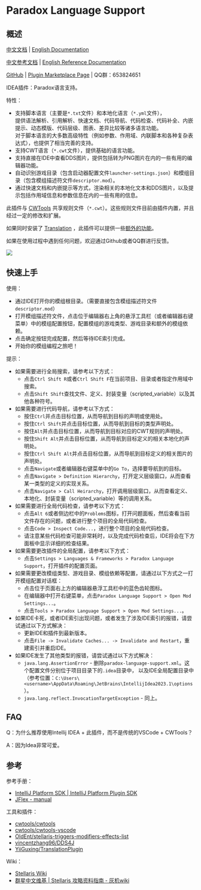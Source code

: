 # Paradox Language Support

## 概述

[中文文档](README.md) | [English Documentation](README_en.md)

[中文参考文档](https://windea.icu/Paradox-Language-Support/#/zh/) | [English Reference Documentation](https://windea.icu/Paradox-Language-Support/#/en/)

[GitHub](https://github.com/DragonKnightOfBreeze/Paradox-Language-Support) |
[Plugin Marketplace Page](https://plugins.jetbrains.com/plugin/16825-paradox-language-support) |
QQ群：653824651

IDEA插件：Paradox语言支持。

特性：

* 支持脚本语言（主要是`*.txt`文件）和本地化语言（`*.yml`文件），  
  提供语法解析、引用解析、快速文档、代码导航、代码检查、代码补全、内嵌提示、动态模版、代码层级、图表、差异比较等诸多语言功能。  
  对于脚本语言的大多数高级特性（例如参数、作用域、内联脚本和各种复杂表达式），也提供了相当完善的支持。
* 支持CWT语言（`*.cwt`文件），提供基础的语言功能。
* 支持直接在IDE中查看DDS图片，提供包括转为PNG图片在内的一些有用的编辑器功能。
* 自动识别游戏目录（包含启动器配置文件`launcher-settings.json`）和模组目录（包含模组描述符文件`descriptor.mod`）。
* 通过快速文档和内嵌提示等方式，渲染相关的本地化文本和DDS图片，以及提示包括作用域信息和参数信息在内的一些有用的信息。

此插件与 [CWTools](https://github.com/cwtools/cwtools-vscode) 共享规则文件（`*.cwt`）。这些规则文件目前由插件内置，并且经过一定的修改和扩展。

如果同时安装了 [Translation](https://github.com/YiiGuxing/TranslationPlugin) ，此插件可以提供一些[额外的功能](https://windea.icu/Paradox-Language-Support/#/zh/plugin-integration.md)。

如果在使用过程中遇到任何问题，欢迎通过Github或者QQ群进行反馈。

![](https://windea.icu/Paradox-Language-Support/assets/images/preview_1_zh.png)

## 快速上手

使用：

* 通过IDE打开你的模组根目录。（需要直接包含模组描述符文件`descriptor.mod`）
* 打开模组描述符文件，点击位于编辑器右上角的悬浮工具栏（或者编辑器右键菜单）中的模组配置按钮，配置模组的游戏类型、游戏目录和额外的模组依赖。
* 点击确定按钮完成配置，然后等待IDE索引完成。
* 开始你的模组编程之旅吧！

提示：

* 如果需要进行全局搜索，请参考以下方式：
  * 点击`Ctrl Shift R`或者`Ctrl Shift F`在当前项目、目录或者指定作用域中搜索。
  * 点击`Shift Shift`查找文件、定义、封装变量（scripted_variable）以及其他各种符号。
* 如果需要进行代码导航，请参考以下方式：
  * 按住`Ctrl`并点击目标位置，从而导航到目标的声明或使用处。
  * 按住`Ctrl Shift`并点击目标位置，从而导航到目标的类型声明处。
  * 按住`Alt`并点击目标位置，从而导航到目标对应的CWT规则的声明处。
  * 按住`Shift Alt`并点击目标位置，从而导航到目标定义的相关本地化的声明处。
  * 按住`Ctrl Shift Alt`并点击目标位置，从而导航到目标定义的相关图片的声明处。
  * 点击`Navigate`或者编辑器右键菜单中的`Go To`，选择要导航到的目标。
  * 点击`Navigate > Definition Hierarchy`，打开定义层级窗口，从而查看某一类型的定义的实现关系。
  * 点击`Navigate > Call Heirarchy`，打开调用层级窗口，从而查看定义、本地化、封装变量（scripted_variable）等的调用关系。
* 如果需要进行全局代码检查，请参考以下方式：
  * 点击`Alt 6`或者侧边栏中的`Problems`图标，打开问题面板，然后查看当前文件存在的问题，或者进行整个项目的全局代码检查。
  * 点击`Code > Inspect Code...`，进行整个项目的全局代码检查。
  * 请注意某些代码检查可能非常耗时，以及完成代码检查后，IDE将会在下方面板中显示详细的检查结果。
* 如果需要更改插件的全局配置，请参考以下方式：
  * 点击`Settings > Languages & Frameworks > Paradox Language Support`，打开插件的配置页面。
* 如果需要更改模组类型、游戏目录、模组依赖等配置，请通过以下方式之一打开模组配置对话框：
  * 点击位于页面右上方的编辑器悬浮工具栏中的蓝色齿轮图标。
  * 在编辑器中打开右键菜单，点击`Paradox Language Support > Open Mod Settings...`。
  * 点击`Tools > Paradox Language Support > Open Mod Settings...`。
* 如果IDE卡死，或者IDE索引出现问题，或者发生了涉及IDE索引的报错，请尝试通过以下方式解决：
  * 更新IDE和插件到最新版本。
  * 点击`File -> Invalidate Caches... -> Invalidate and Restart`，重建索引并重启IDE。
* 如果IDE发生了其他类型的报错，请尝试通过以下方式解决：
  * `java.lang.AssertionError` - 删除`paradox-language-support.xml`。这个配置文件分别位于项目目录下的`.idea`目录中，
    以及IDE全局配置目录中（参考位置：`C:\Users\<username>\AppData\Roaming\JetBrains\IntellijIdea2023.1\options`）。
  * `java.lang.reflect.InvocationTargetException` - 同上。 

## FAQ

Q：为什么推荐使用Intellij IDEA + 此插件，而不是传统的VSCode + CWTools？

A：因为Idea非常可爱。

## 参考

参考手册：

* [IntelliJ Platform SDK | IntelliJ Platform Plugin SDK](https://plugins.jetbrains.com/docs/intellij/welcome.html)
* [JFlex - manual](https://www.jflex.de/manual.html)

工具和插件：

* [cwtools/cwtools](https://github.com/cwtools/cwtools)
* [cwtools/cwtools-vscode](https://github.com/cwtools/cwtools-vscode)
* [OldEnt/stellaris-triggers-modifiers-effects-list](https://github.com/OldEnt/stellaris-triggers-modifiers-effects-list)
* [vincentzhang96/DDS4J](https://github.com/vincentzhang96/DDS4J)
* [YiiGuxing/TranslationPlugin](https://github.com/YiiGuxing/TranslationPlugin)

Wiki：

* [Stellaris Wiki](https://stellaris.paradoxwikis.com/Stellaris_Wiki)
* [群星中文维基 | Stellaris 攻略资料指南 - 灰机wiki](https://qunxing.huijiwiki.com/wiki/%E9%A6%96%E9%A1%B5)